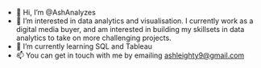 - 👋 Hi, I’m @AshAnalyzes
- 👀 I’m interested in data analytics and visualisation. I currently work as a digital media buyer, and am interested in building my skillsets in data analytics to take on more challenging projects. 
- 🌱 I’m currently learning SQL and Tableau 
- 📫 You can get in touch with me by emailing ashleighty9@gmail.com

<!---
AshAnalyzes/AshAnalyzes is a ✨ special ✨ repository because its `README.md` (this file) appears on your GitHub profile.
You can click the Preview link to take a look at your changes.
--->
